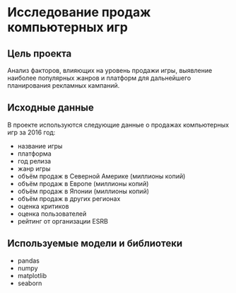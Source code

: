# Исследование продаж компьютерных игр

## Цель проекта 
Анализ факторов, влияющих на уровень продажи игры, выявление наиболее популярных жанров и платформ для дальнейшего планирования рекламных кампаний. 

## Исходные данные
В проекте используются следующие данные о продажах компьютерных игр за 2016 год: 
- название игры
- платформа
- год релиза
- жанр игры
- объём продаж в Северной Америке (миллионы копий)
- объём продаж в Европе (миллионы копий)
- объём продаж в Японии (миллионы копий)
- объём продаж в других регионах
- оценка критиков
- оценка пользователей
- рейтинг от организации ESRB

## Используемые модели и библиотеки
- pandas
- numpy
- matplotlib
- seaborn